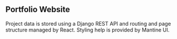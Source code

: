 ## Portfolio Website
Project data is stored using a Django REST API and routing and page structure managed by React. Styling help is provided by Mantine UI.
